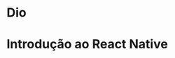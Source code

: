 # Dio

# Introdução ao React Native 

<img src="https://github.com/BrunaCarolinee/rn/blob/master/src/componente/img/gatinho.jpg" alt=""/>